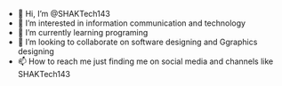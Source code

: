 - 👋 Hi, I’m @SHAKTech143
- 👀 I’m interested in information communication and technology
- 🌱 I’m currently learning programing
- 💞️ I’m looking to collaborate on software designing and Ggraphics designing
- 📫 How to reach me
   just finding me on social media and channels like SHAKTech143

<!---
SHAKTech143/SHAKTech143 is a ✨ special ✨ repository because its `README.md` (this file) appears on your GitHub profile.
You can click the Preview link to take a look at your changes.
--->

